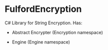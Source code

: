 # FulfordEncryption
C# Library for String Encryption.
Has:

* Abstract Encrypter (Encryption namespace)

* Engine (Engine namespace)
